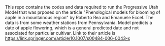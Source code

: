 This repo contains the codes and data required to run the Progressive Utah Model that was prposed on the article "Phenological models for blooming of apple in a mountainous region" by Roberto Rea and Emanuele Eccel.
The data is from some weather stations from Pennsylvania. Model predicts a date of apple flowering, which is a general predicted date and not associated for particular cultivar. 
Link to their article is 
https://link.springer.com/article/10.1007/s00484-006-0043-x
